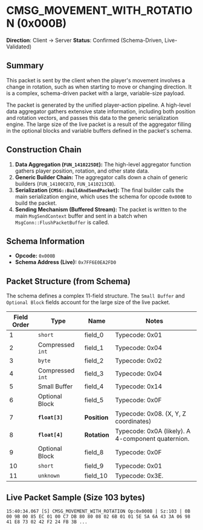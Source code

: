 # CMSG_MOVEMENT_WITH_ROTATION (0x000B)

**Direction**: Client -> Server
**Status**: Confirmed (Schema-Driven, Live-Validated)

## Summary

This packet is sent by the client when the player's movement involves a change in rotation, such as when starting to move or changing direction. It is a complex, schema-driven packet with a large, variable-size payload.

The packet is generated by the unified player-action pipeline. A high-level data aggregator gathers extensive state information, including both position and rotation vectors, and passes this data to the generic serialization engine. The large size of the live packet is a result of the aggregator filling in the optional blocks and variable buffers defined in the packet's schema.

## Construction Chain

1.  **Data Aggregation (`FUN_1410225DE`):** The high-level aggregator function gathers player position, rotation, and other state data.
2.  **Generic Builder Chain:** The aggregator calls down a chain of generic builders (`FUN_14100C87D`, `FUN_1410213CB`).
3.  **Serialization (`CMSG::BuildAndSendPacket`):** The final builder calls the main serialization engine, which uses the schema for opcode `0x000B` to build the packet.
4.  **Sending Mechanism (Buffered Stream):** The packet is written to the main `MsgSendContext` buffer and sent in a batch when `MsgConn::FlushPacketBuffer` is called.

## Schema Information

- **Opcode:** `0x000B`
- **Schema Address (Live):** `0x7FF6E0EA2FD0`

## Packet Structure (from Schema)

The schema defines a complex 11-field structure. The `Small Buffer` and `Optional Block` fields account for the large size of the live packet.

| Field Order | Type | Name | Notes |
|---|---|---|---|
| 1 | `short` | field_0 | Typecode: 0x01 |
| 2 | Compressed `int` | field_1 | Typecode: 0x04 |
| 3 | `byte` | field_2 | Typecode: 0x02 |
| 4 | Compressed `int` | field_3 | Typecode: 0x04 |
| 5 | Small Buffer | field_4 | Typecode: 0x14 |
| 6 | Optional Block | field_5 | Typecode: 0x0F |
| 7 | **`float[3]`** | **Position** | Typecode: 0x08. (X, Y, Z coordinates) |
| 8 | **`float[4]`** | **Rotation** | Typecode: 0x0A (likely). A 4-component quaternion. |
| 9 | Optional Block | field_8 | Typecode: 0x0F |
| 10 | `short` | field_9 | Typecode: 0x01 |
| 11 | `unknown` | field_10 | Typecode: 0x3E. |

## Live Packet Sample (Size 103 bytes)
`15:40:34.067 [S] CMSG_MOVEMENT_WITH_ROTATION Op:0x000B | Sz:103 | 0B 00 9B 00 85 EC 01 00 C7 DB 80 80 08 02 6B 01 01 5E 5A 6A 43 3A 06 98 41 E8 73 02 42 F2 24 FB 3B ...`